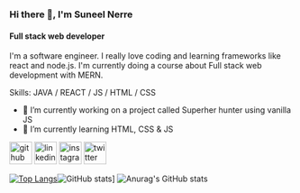 ### Hi there 👋, I'm Suneel Nerre
#### Full stack web developer
I'm a software engineer. I really love coding and learning frameworks like react and node.js. I'm currently doing a course about Full stack web development with MERN.

Skills: JAVA / REACT / JS / HTML / CSS

- 🔭 I’m currently working on a project called Superher hunter using vanilla JS 
- 🌱 I’m currently learning HTML, CSS & JS

[<img src='https://cdn.jsdelivr.net/npm/simple-icons@3.0.1/icons/github.svg' alt='github' height='40'>](https://github.com/Suneel-Nerre)  [<img src='https://cdn.jsdelivr.net/npm/simple-icons@3.0.1/icons/linkedin.svg' alt='linkedin' height='40'>](https://www.linkedin.com/in/suneel-nerre/)  [<img src='https://cdn.jsdelivr.net/npm/simple-icons@3.0.1/icons/instagram.svg' alt='instagram' height='40'>](https://www.instagram.com/suneel_in/)  [<img src='https://cdn.jsdelivr.net/npm/simple-icons@3.0.1/icons/twitter.svg' alt='twitter' height='40'>](https://twitter.com/suneel_in)  

[![Top Langs](https://github-readme-stats.vercel.app/api/top-langs/?username=Suneel-Nerre)](https://github.com/anuraghazra/github-readme-stats)![GitHub stats](https://github-readme-stats.vercel.app/api?username=Suneel-Nerre&show_icons=true)]
![Anurag's GitHub stats](https://github-readme-stats.vercel.app/api?username=anuraghazra&show_icons=true&bg_color=00000000)
